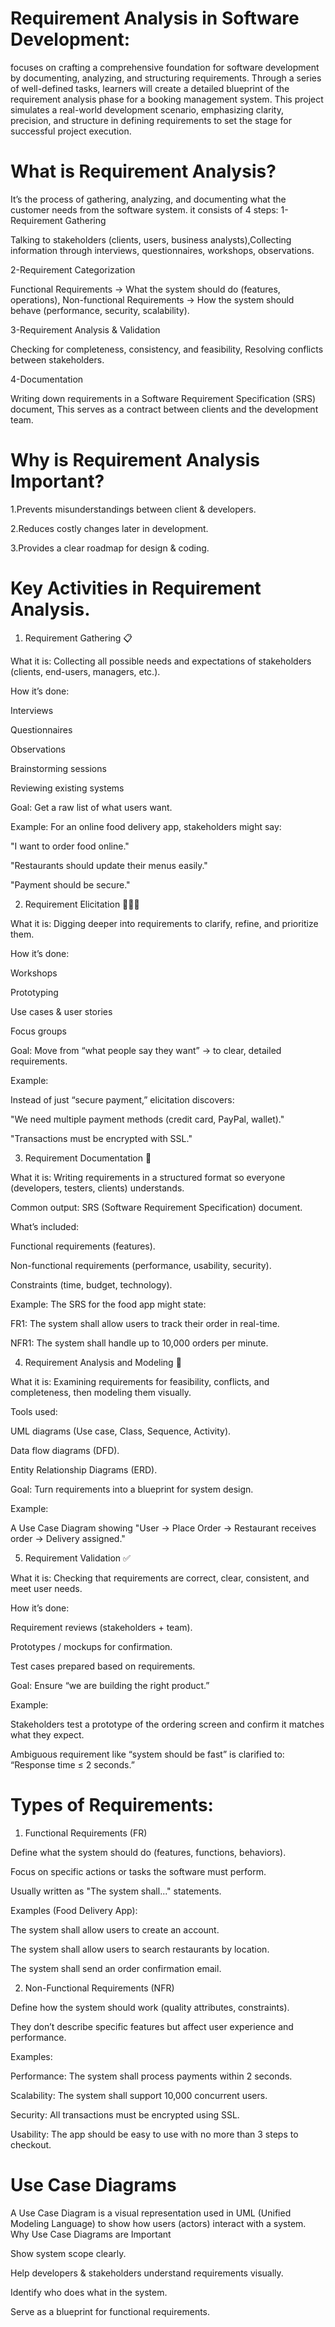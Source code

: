 # Requirement Analysis in Software Development:

focuses on crafting a comprehensive foundation for software development by documenting, analyzing, and structuring requirements. Through a series of well-defined tasks, learners will create a detailed blueprint of the requirement analysis phase for a booking management system. This project simulates a real-world development scenario, emphasizing clarity, precision, and structure in defining requirements to set the stage for successful project execution.

# What is Requirement Analysis?
It’s the process of gathering, analyzing, and documenting what the customer needs from the software system. it consists of 4 steps:
1- Requirement Gathering

Talking to stakeholders (clients, users, business analysts),Collecting information through interviews, questionnaires, workshops, observations.

2-Requirement Categorization

Functional Requirements → What the system should do (features, operations), Non-functional Requirements → How the system should behave (performance, security, scalability).

3-Requirement Analysis & Validation

Checking for completeness, consistency, and feasibility, Resolving conflicts between stakeholders.

4-Documentation

Writing down requirements in a Software Requirement Specification (SRS) document, This serves as a contract between clients and the development team.

# Why is Requirement Analysis Important?
1.Prevents misunderstandings between client & developers.

2.Reduces costly changes later in development.

3.Provides a clear roadmap for design & coding.

# Key Activities in Requirement Analysis.
1. Requirement Gathering 📋

What it is: Collecting all possible needs and expectations of stakeholders (clients, end-users, managers, etc.).

How it’s done:

Interviews

Questionnaires

Observations

Brainstorming sessions

Reviewing existing systems

Goal: Get a raw list of what users want.

Example: For an online food delivery app, stakeholders might say:

"I want to order food online."

"Restaurants should update their menus easily."

"Payment should be secure."

2. Requirement Elicitation 🧑‍🤝‍🧑

What it is: Digging deeper into requirements to clarify, refine, and prioritize them.

How it’s done:

Workshops

Prototyping

Use cases & user stories

Focus groups

Goal: Move from “what people say they want” → to clear, detailed requirements.

Example:

Instead of just “secure payment,” elicitation discovers:

"We need multiple payment methods (credit card, PayPal, wallet)."

"Transactions must be encrypted with SSL."

3. Requirement Documentation 📝

What it is: Writing requirements in a structured format so everyone (developers, testers, clients) understands.

Common output: SRS (Software Requirement Specification) document.

What’s included:

Functional requirements (features).

Non-functional requirements (performance, usability, security).

Constraints (time, budget, technology).

Example:
The SRS for the food app might state:

FR1: The system shall allow users to track their order in real-time.

NFR1: The system shall handle up to 10,000 orders per minute.

4. Requirement Analysis and Modeling 🧩

What it is: Examining requirements for feasibility, conflicts, and completeness, then modeling them visually.

Tools used:

UML diagrams (Use case, Class, Sequence, Activity).

Data flow diagrams (DFD).

Entity Relationship Diagrams (ERD).

Goal: Turn requirements into a blueprint for system design.

Example:

A Use Case Diagram showing "User → Place Order → Restaurant receives order → Delivery assigned."

5. Requirement Validation ✅

What it is: Checking that requirements are correct, clear, consistent, and meet user needs.

How it’s done:

Requirement reviews (stakeholders + team).

Prototypes / mockups for confirmation.

Test cases prepared based on requirements.

Goal: Ensure “we are building the right product.”

Example:

Stakeholders test a prototype of the ordering screen and confirm it matches what they expect.

Ambiguous requirement like “system should be fast” is clarified to: “Response time ≤ 2 seconds.”

# Types of Requirements:
1. Functional Requirements (FR)

Define what the system should do (features, functions, behaviors).

Focus on specific actions or tasks the software must perform.

Usually written as "The system shall..." statements.

Examples (Food Delivery App):

The system shall allow users to create an account.

The system shall allow users to search restaurants by location.

The system shall send an order confirmation email.

2. Non-Functional Requirements (NFR)

Define how the system should work (quality attributes, constraints).

They don’t describe specific features but affect user experience and performance.

Examples:

Performance: The system shall process payments within 2 seconds.

Scalability: The system shall support 10,000 concurrent users.

Security: All transactions must be encrypted using SSL.

Usability: The app should be easy to use with no more than 3 steps to checkout.

# Use Case Diagrams
A Use Case Diagram is a visual representation used in UML (Unified Modeling Language) to show how users (actors) interact with a system.
Why Use Case Diagrams are Important

Show system scope clearly.

Help developers & stakeholders understand requirements visually.

Identify who does what in the system.

Serve as a blueprint for functional requirements.

